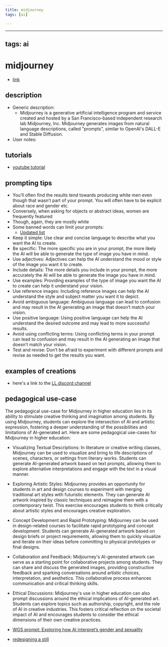 ```yaml
---
title: midjourney
tags: [ai]

---
```


---
tags: ai 
---


# midjourney


* [link](https://midjourney.com/home/?callbackUrl=%2Fapp%2F)

## description
* Generic description: 
    * Midjourney is a generative artificial intelligence program and service created and hosted by a San Francisco-based independent research lab Midjourney, Inc. Midjourney generates images from natural language descriptions, called "prompts", similar to OpenAI's DALL-E and Stable Diffusion.
* User notes:

## tutorials

* [youtube tutorial](https://www.youtube.com/watch?v=90tXPbyRGS8)

## prompting tips

* You’ll often find the results tend towards producing white men even though that wasn’t part of your prompt. You will often have to be explicit about race and gender etc.
* Conversely, when asking for objects or abstract ideas, women are frequently featured
* Though, again, they are mostly white
* Some banned words can limit your prompts: 
    * [Updated list](https://www.greataiprompts.com/imageprompt/list-of-banned-words-in-midjourney/) 
* Keep it simple: Use clear and concise language to describe what you want the AI to create.
* Be specific: The more specific you are in your prompt, the more likely the AI will be able to generate the type of image you have in mind.
* Use adjectives: Adjectives can help the AI understand the mood or style of the image you want it to create.
* Include details: The more details you include in your prompt, the more accurately the AI will be able to generate the image you have in mind.
* Use examples: Providing examples of the type of image you want the AI to create can help it understand your vision.
* Use reference images: Including reference images can help the AI understand the style and subject matter you want it to depict.
* Avoid ambiguous language: Ambiguous language can lead to confusion and may result in the AI generating an image that doesn’t match your vision.
* Use positive language: Using positive language can help the AI understand the desired outcome and may lead to more successful results.
* Avoid using conflicting terms: Using conflicting terms in your prompt can lead to confusion and may result in the AI generating an image that doesn’t match your vision.
* Test and revise: Don’t be afraid to experiment with different prompts and revise as needed to get the results you want.


## examples of creations 

* here's a link to the [LL discord channel](https://discord.com/channels/1087112869541318703/1100825289837248664)

## pedagogical use-case 

The pedagogical use-case for Midjourney in higher education lies in its ability to stimulate creative thinking and imagination among students. By using Midjourney, students can explore the intersection of AI and artistic expression, fostering a deeper understanding of the possibilities and limitations of AI-generated art. Here are some pedagogical use-cases for Midjourney in higher education:

* Visualizing Textual Descriptions: In literature or creative writing classes, Midjourney can be used to visualize and bring to life descriptions of scenes, characters, or settings from literary works. Students can generate AI-generated artwork based on text prompts, allowing them to explore alternative interpretations and engage with the text in a visual manner.

* Exploring Artistic Styles: Midjourney provides an opportunity for students in art and design courses to experiment with merging traditional art styles with futuristic elements. They can generate AI artwork inspired by classic techniques and reimagine them with a contemporary twist. This exercise encourages students to think critically about artistic styles and encourages creative exploration.

* Concept Development and Rapid Prototyping: Midjourney can be used in design-related courses to facilitate rapid prototyping and concept development. Students can generate AI-generated artwork based on design briefs or project requirements, allowing them to quickly visualize and iterate on their ideas before committing to physical prototypes or final designs.

* Collaboration and Feedback: Midjourney's AI-generated artwork can serve as a starting point for collaborative projects among students. They can share and discuss the generated images, providing constructive feedback and sparking conversations around artistic choices, interpretation, and aesthetics. This collaborative process enhances communication and critical thinking skills.

* Ethical Discussions: Midjourney's use in higher education can also prompt discussions around the ethical implications of AI-generated art. Students can explore topics such as authorship, copyright, and the role of AI in creative industries. This fosters critical reflection on the societal impact of AI and encourages students to consider the ethical dimensions of their own creative practices.

* [WGS prompt: Exploring how AI interpret’s gender and sexuality](https://hackmd.io/cVbc2VAeRp6mJgCqsCyk1Q)
* [redesigning a still](https://hackmd.io/rHtZ_qOcSV-8BUvCV_XamA)







